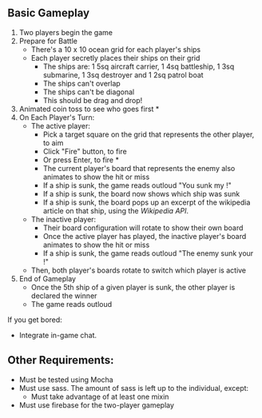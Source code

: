 ## Basic Gameplay

1. Two players begin the game
2. Prepare for Battle
   * There's a 10 x 10 ocean grid for each player's ships
   * Each player secretly places their ships on their grid
     * The ships are: 1 5sq aircraft carrier, 1 4sq battleship, 1 3sq submarine, 1 3sq destroyer and 1 2sq patrol boat
     * The ships can't overlap
     * The ships can't be diagonal
     * This should be drag and drop!
2. Animated coin toss to see who goes first *
3. On Each Player's Turn:
   * The active player:
     * Pick a target square on the grid that represents the other player, to aim
     * Click "Fire" button, to fire
     * Or press Enter, to fire *
     * The current player's board that represents the enemy also animates to show the hit or miss
     * If a ship is sunk, the game reads outloud "You sunk my <ship type>!"
     * If a ship is sunk, the board now shows which ship was sunk
     * If a ship is sunk, the board pops up an excerpt of the wikipedia article on that ship, using the _Wikipedia API_.
   * The inactive player:
     * Their board configuration will rotate to show their own board
     * Once the active player has played, the inactive player's board animates to show the hit or miss
     * If a ship is sunk, the game reads outloud "The enemy sunk your <ship type>!"
   * Then, both player's boards rotate to switch which player is active
4. End of Gameplay
   * Once the 5th ship of a given player is sunk, the other player is declared the winner
   * The game reads outloud

If you get bored:
* Integrate in-game chat.

## Other Requirements:

* Must be tested using Mocha
* Must use sass. The amount of sass is left up to the individual, except:
  * Must take advantage of at least one mixin
* Must use firebase for the two-player gameplay
